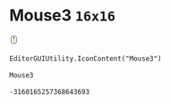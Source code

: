 # Mouse3 `16x16`
<img src="/img/Mouse3.png" width=16 height=16>

``` CSharp
EditorGUIUtility.IconContent("Mouse3")
```
```
Mouse3
```
```
-3160165257368643693
```
